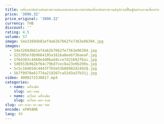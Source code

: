 ```yaml
---
title: เครื่องบําบัดด้วยอัลตราซาวนด์แบบพกพากายภาพบําบัดเครื่องอัลตราซาวนด์อุปกรณ์ฟื้นฟูสมรรถภาพเพื่อบรรเทาอาการปวด
price: '3896.32'
price_original: '3896.32'
currency: THB
discount: ''
rating: 4.5
volume: 57
image: S4e3269db81ef4a62b7662fe7363e06394.jpg
images:
  - S4e3269db81ef4a62b7662fe7363e06394.jpg
  - S25395e7db9664195a1616a0eebf3baeaF.jpg
  - Sf64383c4468e4d0bad4cce7d21692f6ai.jpg
  - Sd0553b962bf64c79bd7cec8a23e9b299u.jpg
  - Sc5c16d65dc4443f7b5e53b88902d2492Q.jpg
  - Sb7f9978e61774a219267ca52d3a37b31j.jpg
video: 4000272530817.mp4
categories:
  - name: เครื่องมือ
    slug: เคร-องม
  - name: อะไหล่ เครื่องมือ
    slug: อะไหล-เคร-องม
slug: เคร-องบ-าบ-ดด-วยอ
encode: oFWVANE
lang: th
---
```

  
